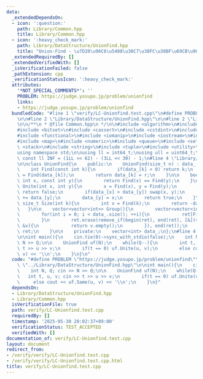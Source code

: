 ```yaml
---
data:
  _extendedDependsOn:
  - icon: ':question:'
    path: Library/Common.hpp
    title: Library/Common.hpp
  - icon: ':heavy_check_mark:'
    path: Library/DataStructure/UnionFind.hpp
    title: "Union-Find - \u7D20\u96C6\u5408\u30C7\u30FC\u30BF\u69CB\u9020"
  _extendedRequiredBy: []
  _extendedVerifiedWith: []
  _isVerificationFailed: false
  _pathExtension: cpp
  _verificationStatusIcon: ':heavy_check_mark:'
  attributes:
    '*NOT_SPECIAL_COMMENTS*': ''
    PROBLEM: https://judge.yosupo.jp/problem/unionfind
    links:
    - https://judge.yosupo.jp/problem/unionfind
  bundledCode: "#line 1 \"verify/LC-Unionfind.test.cpp\"\n#define PROBLEM \"https://judge.yosupo.jp/problem/unionfind\"\
    \n\n#line 2 \"Library/DataStructure/UnionFind.hpp\"\n\n#line 2 \"Library/Common.hpp\"\
    \n\n/**\n * @file Common.hpp\n */\n\n#include <algorithm>\n#include <array>\n\
    #include <bitset>\n#include <cassert>\n#include <cstdint>\n#include <deque>\n\
    #include <functional>\n#include <iomanip>\n#include <iostream>\n#include <limits>\n\
    #include <map>\n#include <numeric>\n#include <queue>\n#include <set>\n#include\
    \ <stack>\n#include <string>\n#include <tuple>\n#include <utility>\n#include <vector>\n\
    using namespace std;\n\nusing ll = int64_t;\nusing ull = uint64_t;\n\nconstexpr\
    \ const ll INF = (1LL << 62) - (3LL << 30) - 1;\n#line 4 \"Library/DataStructure/UnionFind.hpp\"\
    \n\nclass UnionFind{\n    public:\n    UnionFind(size_t n) : data_(n, -1){}\n\n\
    \    int Find(const int k){\n        if(data_[k] < 0) return k;\n        int r\
    \ = Find(data_[k]);\n        return data_[k] = r;\n    }\n\n    bool Same(const\
    \ int x, const int y){\n        return Find(x) == Find(y);\n    }\n\n    bool\
    \ Unite(int x, int y){\n        x = Find(x), y = Find(y);\n        if(x == y)\
    \ return false;\n        if(data_[x] > data_[y]) swap(x, y);\n        data_[x]\
    \ += data_[y];\n        data_[y] = x;\n        return true;\n    }\n    \n   \
    \ size_t Size(int k){\n        int v = Find(k);\n        return -data_[v];\n \
    \   }\n\n    vector<vector<int>> Group(){\n        vector<vector<int>> ret(data_.size());\n\
    \        for(int i = 0; i < data_.size(); ++i){\n            ret[Find(i)].emplace_back(i);\n\
    \        }\n        ret.erase(remove_if(begin(ret), end(ret), [&](vector<int>\
    \ &v){\n            return v.empty();\n        }), end(ret));\n        return\
    \ ret;\n    }\n\n    private:\n    vector<int> data_;\n};\n#line 4 \"verify/LC-Unionfind.test.cpp\"\
    \n\nint main(){\n    cin.tie(0)->sync_with_stdio(false);\n    int N, Q; cin >>\
    \ N >> Q;\n\n    UnionFind uf(N);\n    while(Q--){\n        int t, u, v; cin >>\
    \ t >> u >> v;\n        if(t == 0) uf.Unite(u, v);\n        else cout << uf.Same(u,\
    \ v) << '\\n';\n    }\n}\n"
  code: "#define PROBLEM \"https://judge.yosupo.jp/problem/unionfind\"\n\n#include\
    \ \"../Library/DataStructure/UnionFind.hpp\"\n\nint main(){\n    cin.tie(0)->sync_with_stdio(false);\n\
    \    int N, Q; cin >> N >> Q;\n\n    UnionFind uf(N);\n    while(Q--){\n     \
    \   int t, u, v; cin >> t >> u >> v;\n        if(t == 0) uf.Unite(u, v);\n   \
    \     else cout << uf.Same(u, v) << '\\n';\n    }\n}"
  dependsOn:
  - Library/DataStructure/UnionFind.hpp
  - Library/Common.hpp
  isVerificationFile: true
  path: verify/LC-Unionfind.test.cpp
  requiredBy: []
  timestamp: '2025-05-30 20:02:37+09:00'
  verificationStatus: TEST_ACCEPTED
  verifiedWith: []
documentation_of: verify/LC-Unionfind.test.cpp
layout: document
redirect_from:
- /verify/verify/LC-Unionfind.test.cpp
- /verify/verify/LC-Unionfind.test.cpp.html
title: verify/LC-Unionfind.test.cpp
---
```

